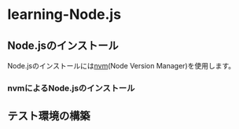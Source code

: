 # learning-Node.js

## Node.jsのインストール

Node.jsのインストールには[nvm](Node Version Manager)を使用します。

[nvm]: https://github.com/nvm-sh/nvm

### nvmによるNode.jsのインストール

## テスト環境の構築
